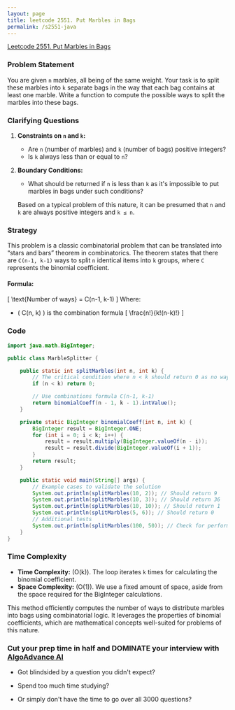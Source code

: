 ```yaml
---
layout: page
title: leetcode 2551. Put Marbles in Bags
permalink: /s2551-java
---
```

[Leetcode 2551. Put Marbles in Bags](https://algoadvance.github.io/algoadvance/l2551)
### Problem Statement

You are given `n` marbles, all being of the same weight. Your task is to split these marbles into `k` separate bags in the way that each bag contains at least one marble. Write a function to compute the possible ways to split the marbles into these bags.

### Clarifying Questions

1. **Constraints on `n` and `k`:**
   - Are `n` (number of marbles) and `k` (number of bags) positive integers?
   - Is `k` always less than or equal to `n`?

2. **Boundary Conditions:**
   - What should be returned if `n` is less than `k` as it's impossible to put marbles in bags under such conditions?

   Based on a typical problem of this nature, it can be presumed that `n` and `k` are always positive integers and `k ≤ n`.

### Strategy

This problem is a classic combinatorial problem that can be translated into “stars and bars” theorem in combinatorics. The theorem states that there are `C(n-1, k-1)` ways to split `n` identical items into `k` groups, where `C` represents the binomial coefficient.

#### Formula: 
\[ \text{Number of ways} = C(n-1, k-1) \]
Where:
- \( C(n, k) \) is the combination formula \[ \frac{n!}{k!(n-k)!} \]

### Code

```java
import java.math.BigInteger;

public class MarbleSplitter {

    public static int splitMarbles(int n, int k) {
        // The critical condition where n < k should return 0 as no way to split
        if (n < k) return 0;

        // Use combinations formula C(n-1, k-1)
        return binomialCoeff(n - 1, k - 1).intValue();
    }

    private static BigInteger binomialCoeff(int n, int k) {
        BigInteger result = BigInteger.ONE;
        for (int i = 0; i < k; i++) {
            result = result.multiply(BigInteger.valueOf(n - i));
            result = result.divide(BigInteger.valueOf(i + 1));
        }
        return result;
    }

    public static void main(String[] args) {
        // Example cases to validate the solution
        System.out.println(splitMarbles(10, 2)); // Should return 9
        System.out.println(splitMarbles(10, 3)); // Should return 36
        System.out.println(splitMarbles(10, 10)); // Should return 1
        System.out.println(splitMarbles(5, 6)); // Should return 0
        // Additional tests
        System.out.println(splitMarbles(100, 50)); // Check for performance and correctness
    }
}
```

### Time Complexity

- **Time Complexity:** \(O(k)\). The loop iterates `k` times for calculating the binomial coefficient.
- **Space Complexity:** \(O(1)\). We use a fixed amount of space, aside from the space required for the BigInteger calculations.

This method efficiently computes the number of ways to distribute marbles into bags using combinatorial logic. It leverages the properties of binomial coefficients, which are mathematical concepts well-suited for problems of this nature.


### Cut your prep time in half and DOMINATE your interview with [AlgoAdvance AI](https://algoAdvance.com)

- Got blindsided by a question you didn't expect?

- Spend too much time studying?

- Or simply don't have the time to go over all 3000 questions?

